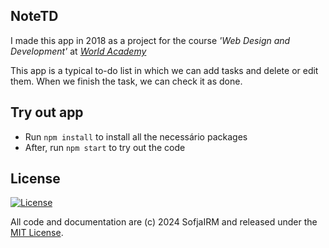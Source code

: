 ## NoteTD

I made this app in 2018 as a project for the course *'Web Design and Development'* at  *[World Academy](https://www.worldacademy.pt)*

This app is a typical to-do list in which we can add tasks and delete or edit them. When we finish the task, we can check it as done.

## Try out app
- Run ```npm install``` to install all the necessário packages
- After, run ```npm start``` to try out the code

## License

[![License](https://img.shields.io/badge/license-MIT-a1356a)](LICENSE.txt)

All code and documentation are (c) 2024 SofjaIRM and released under the [MIT License](LICENSE).
